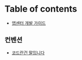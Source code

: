 # Table of contents

* [앱센터 개발 가이드](README.md)

## 컨벤션 <a id="conventions"></a>

* [코드란건 말입니다](conventions/what-is-coding.md)

